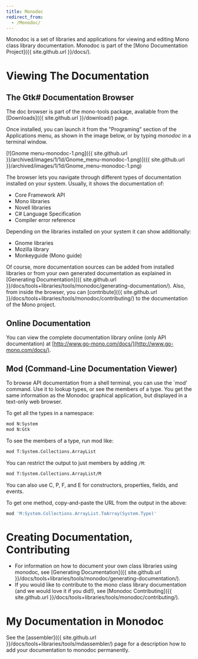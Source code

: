 ```yaml
---
title: Monodoc
redirect_from:
  - /Monodoc/
---
```


Monodoc is a set of libraries and applications for viewing and editing Mono class library documentation. Monodoc is part of the [Mono Documentation Project]({{ site.github.url }}/docs/).

Viewing The Documentation
=========================

The Gtk\# Documentation Browser
-------------------------------

The doc browser is part of the mono-tools package, avaliable from the [Downloads]({{ site.github.url }}/download/) page.

Once installed, you can launch it from the "Programing" section of the Applications menu, as shown in the image below, or by typing *monodoc* in a terminal window.

[![Gnome menu-monodoc-1.png]({{ site.github.url }}/archived/images/1/1d/Gnome_menu-monodoc-1.png)]({{ site.github.url }}/archived/images/1/1d/Gnome_menu-monodoc-1.png)

The browser lets you navigate through different types of documentation installed on your system. Usually, it shows the documentation of:

-   Core Framework API
-   Mono libraries
-   Novell libraries
-   C\# Language Specification
-   Compiler error reference

Depending on the libraries installed on your system it can show additionally:

-   Gnome libraries
-   Mozilla library
-   Monkeyguide (Mono guide)

Of course, more documentation sources can be added from installed libraries or from your own generated documentation as explained in [Generating Documentation]({{ site.github.url }}/docs/tools+libraries/tools/monodoc/generating-documentation/). Also, from inside the browser, you can [contribute]({{ site.github.url }}/docs/tools+libraries/tools/monodoc/contributing/) to the documentation of the Mono project.

Online Documentation
--------------------

You can view the complete documentation library online (only API documentation) at [http://www.go-mono.com/docs/](http://www.go-mono.com/docs/).

Mod (Command-Line Documentation Viewer)
---------------------------------------

To browse API documentation from a shell terminal, you can use the \`mod' command. Use it to lookup types, or see the members of a type. You get the same information as the Monodoc graphical application, but displayed in a text-only web browser.

To get all the types in a namespace:

``` bash
mod N:System
mod N:Gtk
```

To see the members of a type, run mod like:

``` bash
mod T:System.Collections.ArrayList
```

You can restrict the output to just members by adding `/M`:

``` bash
mod T:System.Collections.ArrayList/M
```

You can also use C, P, F, and E for constructors, properties, fields, and events.

To get one method, copy-and-paste the URL from the output in the above:

``` bash
mod 'M:System.Collections.ArrayList.ToArray(System.Type)'
```

Creating Documentation, Contributing
====================================

-   For information on how to document your own class libraries using monodoc, see [Generating Documentation]({{ site.github.url }}/docs/tools+libraries/tools/monodoc/generating-documentation/).
-   If you would like to contribute to the mono class library documentation (and we would love it if you did!), see [Monodoc Contributing]({{ site.github.url }}/docs/tools+libraries/tools/monodoc/contributing/).

My Documentation in Monodoc
===========================

See the [assembler]({{ site.github.url }}/docs/tools+libraries/tools/mdassembler/) page for a description how to add your documentation to monodoc permanently.

